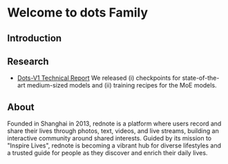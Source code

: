 # Welcome to dots Family

## Introduction


## Research
* [Dots-V1 Technical Report]() We released (i) checkpoints for state-of-the-art medium-sized models and (ii) training recipes for the MoE models.

## About
Founded in Shanghai in 2013, rednote is a platform where users record and share their lives through photos, text, videos, and live streams, building an interactive community around shared interests. Guided by its mission to "Inspire Lives", rednote is becoming a vibrant hub for diverse lifestyles and a trusted guide for people as they discover and enrich their daily lives.
